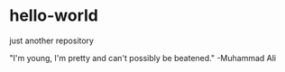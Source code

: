 # hello-world
just another repository

"I'm young, I'm pretty and can't possibly be beatened."
-Muhammad Ali
